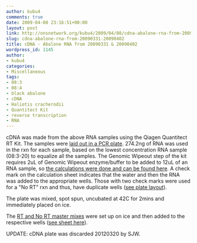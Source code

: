 ```yaml
---
author: kubu4
comments: true
date: 2009-04-08 23:16:51+00:00
layout: post
link: http://onsnetwork.org/kubu4/2009/04/08/cdna-abalone-rna-from-20090331-20090402/
slug: cdna-abalone-rna-from-20090331-20090402
title: cDNA - Abalone RNA from 20090331 & 20090402
wordpress_id: 1145
author:
- kubu4
categories:
- Miscellaneous
tags:
- 08:3
- 08:4
- black abalone
- cDNA
- Haliotis cracherodii
- Quantitect Kit
- reverse transcription
- RNA
---
```


cDNA was made from the above RNA samples using the Qiagen Quantitect RT Kit. The samples were [laid out in a PCR plate](http://eagle.fish.washington.edu/Arabidopsis/Notebook%20Workup%20Files/20090408-01.jpg). 274.2ng of RNA was used in the rxn for each sample, based on the lowest concentration RNA sample (08:3-20) to equalize all the samples. The Genomic Wipeout step of the kit requires 2uL of Genomic Wipeout enzyme/buffer to be added to 12uL of an RNA sample, so [the calculations were done and can be found here](http://eagle.fish.washington.edu/Arabidopsis/Notebook%20Workup%20Files/20090408-02.jpg). A check mark on the calculation sheet indicates that the water and then the RNA was added to the appropriate wells. Those with two check marks were used for a "No RT" rxn and thus, have duplicate wells ([see plate layout](http://eagle.fish.washington.edu/Arabidopsis/Notebook%20Workup%20Files/20090408-01.jpg)).

The plate was mixed, spot spun, uncubated at 42C for 2mins and immediately placed on ice.

The [RT and No RT master mixes](http://eagle.fish.washington.edu/Arabidopsis/Notebook%20Workup%20Files/20090408-04.jpg) were set up on ice and then added to the respective wells ([see sheet here](http://eagle.fish.washington.edu/Arabidopsis/Notebook%20Workup%20Files/20090408-03.jpg)).

UPDATE: cDNA plate was discarded 20120320 by SJW.
